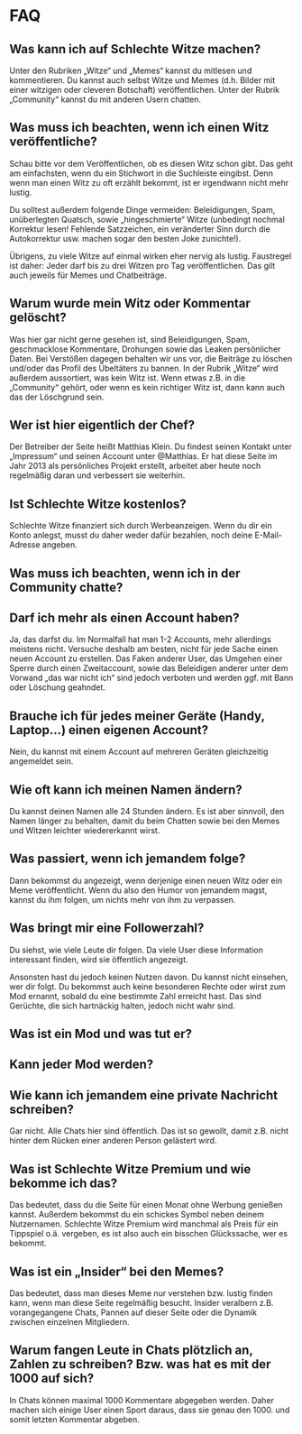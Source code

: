 # FAQ

## Was kann ich auf Schlechte Witze machen?

Unter den Rubriken „Witze“ und „Memes“ kannst du mitlesen und kommentieren. Du kannst auch selbst Witze und Memes (d.h. Bilder mit einer witzigen oder cleveren Botschaft) veröffentlichen. Unter der Rubrik „Community“ kannst du mit anderen Usern chatten.

## Was muss ich beachten, wenn ich einen Witz veröffentliche?

Schau bitte vor dem Veröffentlichen, ob es diesen Witz schon gibt. Das geht am einfachsten, wenn du ein Stichwort in die Suchleiste eingibst. Denn wenn man einen Witz zu oft erzählt bekommt, ist er irgendwann nicht mehr lustig.

Du solltest außerdem folgende Dinge vermeiden: Beleidigungen, Spam, unüberlegten Quatsch, sowie „hingeschmierte“ Witze (unbedingt nochmal Korrektur lesen! Fehlende Satzzeichen, ein veränderter Sinn durch die Autokorrektur usw. machen sogar den besten Joke zunichte!).

Übrigens, zu viele Witze auf einmal wirken eher nervig als lustig. Faustregel ist daher: Jeder darf bis zu drei Witzen pro Tag veröffentlichen. Das gilt auch jeweils für Memes und Chatbeiträge.

## Warum wurde mein Witz oder Kommentar gelöscht?

Was hier gar nicht gerne gesehen ist, sind Beleidigungen, Spam, geschmacklose Kommentare, Drohungen sowie das Leaken persönlicher Daten. Bei Verstößen dagegen behalten wir uns vor, die Beiträge zu löschen und/oder das Profil des Übeltäters zu bannen.
In der Rubrik „Witze“ wird außerdem aussortiert, was kein Witz ist. Wenn etwas z.B. in die „Community“ gehört, oder wenn es kein richtiger Witz ist, dann kann auch das der Löschgrund sein.

## Wer ist hier eigentlich der Chef?

Der Betreiber der Seite heißt Matthias Klein. Du findest seinen Kontakt unter „Impressum“ und seinen Account unter @Matthias. Er hat diese Seite im Jahr 2013 als persönliches Projekt erstellt, arbeitet aber heute noch regelmäßig daran und verbessert sie weiterhin.

## Ist Schlechte Witze kostenlos?

Schlechte Witze finanziert sich durch Werbeanzeigen. Wenn du dir ein Konto anlegst, musst du daher weder dafür bezahlen, noch deine E-Mail-Adresse angeben.

## Was muss ich beachten, wenn ich in der Community chatte?

## Darf ich mehr als einen Account haben?

Ja, das darfst du. Im Normalfall hat man 1-2 Accounts, mehr allerdings meistens nicht. Versuche deshalb am besten, nicht für jede Sache einen neuen Account zu erstellen.
Das Faken anderer User, das Umgehen einer Sperre durch einen Zweitaccount, sowie das Beleidigen anderer unter dem Vorwand „das war nicht ich“ sind jedoch verboten und werden ggf. mit Bann oder Löschung geahndet.

## Brauche ich für jedes meiner Geräte (Handy, Laptop...) einen eigenen Account?

Nein, du kannst mit einem Account auf mehreren Geräten gleichzeitig angemeldet sein.

## Wie oft kann ich meinen Namen ändern?

Du kannst deinen Namen alle 24 Stunden ändern. Es ist aber sinnvoll, den Namen länger zu behalten, damit du beim Chatten sowie bei den Memes und Witzen leichter wiedererkannt wirst.

## Was passiert, wenn ich jemandem folge?

Dann bekommst du angezeigt, wenn derjenige einen neuen Witz oder ein Meme veröffentlicht. Wenn du also den Humor von jemandem magst, kannst du ihm folgen, um nichts mehr von ihm zu verpassen.

## Was bringt mir eine Followerzahl?

Du siehst, wie viele Leute dir folgen. Da viele User diese Information interessant finden, wird sie öffentlich angezeigt.

Ansonsten hast du jedoch keinen Nutzen davon. Du kannst nicht einsehen, wer dir folgt. Du bekommst auch keine besonderen Rechte oder wirst zum Mod ernannt, sobald du eine bestimmte Zahl erreicht hast. Das sind Gerüchte, die sich hartnäckig halten, jedoch nicht wahr sind.

## Was ist ein Mod und was tut er?

## Kann jeder Mod werden?

## Wie kann ich jemandem eine private Nachricht schreiben?

Gar nicht. Alle Chats hier sind öffentlich. Das ist so gewollt, damit z.B. nicht hinter dem Rücken einer anderen Person gelästert wird.

## Was ist Schlechte Witze Premium und wie bekomme ich das?

Das bedeutet, dass du die Seite für einen Monat ohne Werbung genießen kannst. Außerdem bekommst du ein schickes Symbol neben deinem Nutzernamen. Schlechte Witze Premium wird manchmal als Preis für ein Tippspiel o.ä. vergeben, es ist also auch ein bisschen Glückssache, wer es bekommt.

## Was ist ein „Insider“ bei den Memes?

Das bedeutet, dass man dieses Meme nur verstehen bzw. lustig finden kann, wenn man diese Seite regelmäßig besucht. Insider veralbern z.B. vorangegangene Chats, Pannen auf dieser Seite oder die Dynamik zwischen einzelnen Mitgliedern.

## Warum fangen Leute in Chats plötzlich an, Zahlen zu schreiben? Bzw. was hat es mit der 1000 auf sich?

In Chats können maximal 1000 Kommentare abgegeben werden. Daher machen sich einige User einen Sport daraus, dass sie genau den 1000. und somit letzten Kommentar abgeben.
